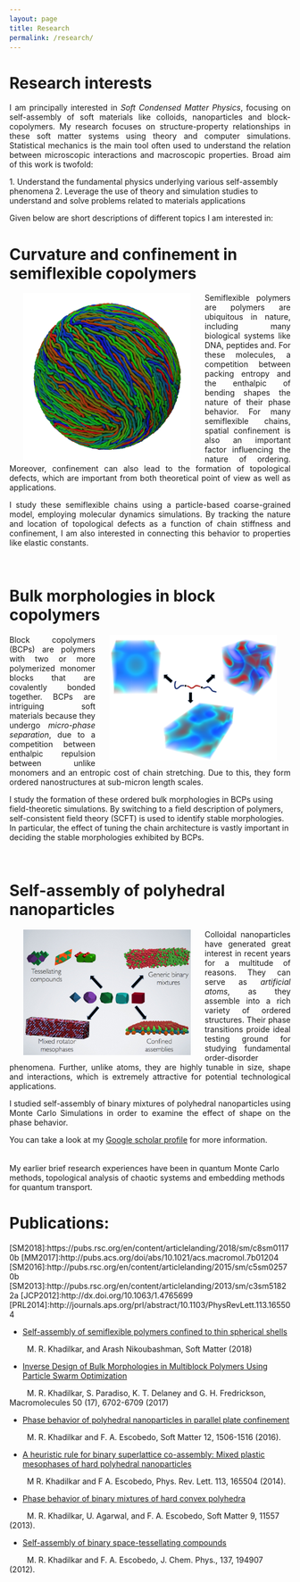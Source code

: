```yaml
---
layout: page
title: Research
permalink: /research/
---
```


<!-- {% include image.html url="/images/octojekyll.png" caption="Octojekyll." width=300 align="right" %} -->


<h1> Research interests </h1>
<p style='text-align: justify;'>
I am principally interested in <i>Soft Condensed Matter Physics</i>, focusing on self-assembly of soft materials like colloids, nanoparticles and block-copolymers. My research focuses on structure-property relationships in these soft matter systems using theory and computer simulations. Statistical mechanics is the main tool often used to understand the relation between microscopic interactions and macroscopic properties. Broad aim of this work is twofold:
</p>
1. Understand the fundamental physics underlying various self-assembly phenomena
2. Leverage the use of theory and simulation studies to understand and solve problems related to materials applications

Given below are short descriptions of different topics I am interested in:

<h1>Curvature and confinement in semiflexible copolymers</h1>
<img src="/images/sfpc.png"   align="left" width="300" hspace="25">

<p style='text-align: justify;'>
Semiflexible polymers are polymers are ubiquitous in nature, including many biological systems like DNA, peptides and. For these molecules, a competition between packing entropy and the enthalpic of bending shapes the nature of their phase behavior. For many semiflexible chains, spatial confinement is also an important factor influencing the nature of ordering. Moreover, confinement can also lead to the formation of topological defects, which are important from both theoretical point of view as well as applications.</p>

<p style='text-align: justify;'>
I study these semiflexible chains using a particle-based coarse-grained model, employing molecular dynamics simulations. By tracking the nature and location of topological defects as a function of chain stiffness and confinement, I am also interested in connecting this behavior to properties like elastic constants.</p>
<br>
<h1>Bulk morphologies in block copolymers</h1>
<img src="/images/bcp-sa.png"   align="right" width="300" hspace="25">

<p style='text-align: justify;'>
Block copolymers (BCPs) are polymers with two or more polymerized monomer blocks that are covalently bonded together. BCPs are intriguing soft materials because they undergo <i>micro-phase separation</i>, due to a competition between enthalpic repulsion between unlike monomers and an entropic cost of chain stretching. Due to this, they form ordered nanostructures at sub-micron length scales.

I study the formation of these ordered bulk morphologies in BCPs using field-theoretic simulations. By switching to a field description of polymers, self-consistent field theory (SCFT) is used to identify stable morphologies. In particular, the effect of tuning the chain architecture is vastly important in deciding the stable morphologies exhibited by BCPs.</p>
<br>

<h1>Self-assembly of polyhedral nanoparticles</h1>

<img src="/images/polyhedra.png"   align="left" width="300" hspace="25">
<p style='text-align: justify;'>
Colloidal nanoparticles have generated great interest in recent years for a multitude of reasons. They can serve as <i>artificial atoms</i>, as they assemble into a rich variety of ordered structures. Their phase transitions proide ideal testing ground for studying fundamental order-disorder phenomena. Further, unlike atoms, they are highly tunable in size, shape and interactions, which is extremely attractive for potential technological applications.
</p>
<p style='text-align: justify;'>
 I studied self-assembly of binary mixtures of polyhedral nanoparticles using Monte Carlo Simulations in order to examine the effect of shape on the phase behavior.</p>

<!-- ![polyhedral colloids](/images/coto.png) -->
<!-- <img src="/images/polyhedra.png"   style="float: middle; width: 400px;"/> -->
<!-- <center> <img src="/images/polyhedra.png"   align="middle" width="400"> </center> -->

 You can take a look at my [Google scholar profile](http://scholar.google.com/citations?user=kBKoYr8AAAAJ) for more information.
<br><br><br>
My earlier brief research experiences have been in quantum Monte Carlo methods, topological analysis of chaotic systems and embedding methods for quantum transport.
<br>

<h1>Publications:</h1>
[SM2018]:https://pubs.rsc.org/en/content/articlelanding/2018/sm/c8sm01170b
[MM2017]:http://pubs.acs.org/doi/abs/10.1021/acs.macromol.7b01204
[SM2016]:http://pubs.rsc.org/en/content/articlelanding/2015/sm/c5sm02570b
[SM2013]:http://pubs.rsc.org/en/content/articlelanding/2013/sm/c3sm51822a
[JCP2012]:http://dx.doi.org/10.1063/1.4765699
[PRL2014]:http://journals.aps.org/prl/abstract/10.1103/PhysRevLett.113.165504

* [Self-assembly of semiflexible polymers confined to thin spherical shells](https://pubs.rsc.org/en/content/articlelanding/2018/sm/c8sm01170b)

&nbsp;&nbsp;&nbsp;&nbsp;&nbsp;&nbsp;&nbsp;&nbsp;M. R. Khadilkar, and Arash Nikoubashman, Soft Matter (2018)

* [Inverse Design of Bulk Morphologies in Multiblock Polymers Using Particle Swarm Optimization](http://pubs.acs.org/doi/abs/10.1021/acs.macromol.7b01204)

&nbsp;&nbsp;&nbsp;&nbsp;&nbsp;&nbsp;&nbsp;&nbsp;M. R. Khadilkar, S. Paradiso, K. T. Delaney and G. H. Fredrickson, Macromolecules 50 (17), 6702-6709  (2017)

* [Phase behavior of polyhedral nanoparticles in parallel plate confinement](http://pubs.rsc.org/en/content/articlelanding/2015/sm/c5sm02570b)

&nbsp;&nbsp;&nbsp;&nbsp;&nbsp;&nbsp;&nbsp;&nbsp;M. R. Khadilkar and F. A. Escobedo, Soft Matter 12, 1506-1516 (2016).

* [A heuristic rule for binary superlattice co-assembly: Mixed plastic mesophases of hard polyhedral nanoparticles](http://journals.aps.org/prl/abstract/10.1103/PhysRevLett.113.165504)

&nbsp;&nbsp;&nbsp;&nbsp;&nbsp;&nbsp;&nbsp;&nbsp;M R. Khadilkar and F A. Escobedo, Phys. Rev. Lett. 113, 165504 (2014).

* [Phase behavior of binary mixtures of hard convex polyhedra ](http://pubs.rsc.org/en/content/articlelanding/2013/sm/c3sm51822a)

&nbsp;&nbsp;&nbsp;&nbsp;&nbsp;&nbsp;&nbsp;&nbsp;M. R. Khadilkar, U. Agarwal, and F. A. Escobedo, Soft Matter 9, 11557 (2013).

* [Self-assembly of binary space-tessellating compounds](http://dx.doi.org/10.1063/1.4765699)

&nbsp;&nbsp;&nbsp;&nbsp;&nbsp;&nbsp;&nbsp;&nbsp;M. R. Khadilkar and F. A. Escobedo, J. Chem. Phys., 137, 194907 (2012).
